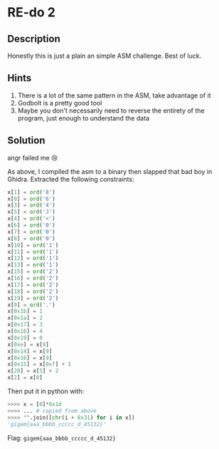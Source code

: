 # RE-do 2

## Description
Honestly this is just a plain an simple ASM challenge.
Best of luck.

## Hints
1. There is a lot of the same pattern in the ASM, take advantage of it
2. Godbolt is a pretty good tool
3. Maybe you don't necessarily need to reverse the entirety of the program, just enough to understand the data

## Solution
angr failed me :cry: 

As above, I compiled the asm to a binary then slapped that bad boy in Ghidra. Extracted the following constraints:

```py
x[1] = ord('8')
x[0] = ord('6')
x[3] = ord('4')
x[5] = ord('J')
x[4] = ord('<')
x[6] = ord('0')
x[7] = ord('0')
x[8] = ord('0')
x[10] = ord('1')
x[11] = ord('1')
x[12] = ord('1')
x[13] = ord('1')
x[15] = ord('2')
x[16] = ord('2')
x[17] = ord('2')
x[18] = ord('2')
x[19] = ord('2')
x[9] = ord('.')
x[0x1b] = 1
x[0x1a] = 2
x[0x17] = 3
x[0x18] = 4
x[0x19] = 0
x[0xe] = x[9]
x[0x14] = x[9]
x[0x16] = x[9]
x[0x15] = x[0xf] + 1
x[28] = x[5] + 2
x[2] = x[0]
```

Then put it in python with:

```py
>>>> x = [0]*0x1d
>>>> ... # copied from above
>>>> "".join([chr(i + 0x31) for i in x])
'gigem{aaa_bbbb_ccccc_d_45132}'
```

Flag: `gigem{aaa_bbbb_ccccc_d_45132}`
